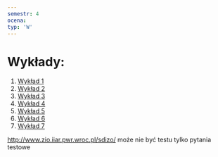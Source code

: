 ```yaml
---
semestr: 4
ocena: 
typ: 'W'
---
```


# Wykłady:
1. [Wykład 1](/Notatki/Semestr%204/Algorytmy%20i%20z%C5%82o%C5%BCono%C5%9B%C4%87%20obliczeniowa/Wyk%C5%82ady/Wyk%C5%82ad%201/Wyk%C5%82ad%201.md)
2. [Wykład 2](/Notatki/Semestr%204/Algorytmy%20i%20z%C5%82o%C5%BCono%C5%9B%C4%87%20obliczeniowa/Wyk%C5%82ady/Wyk%C5%82ad%202/Wyk%C5%82ad%202.md)
3. [Wykład 3](/Notatki/Semestr%204/Algorytmy%20i%20z%C5%82o%C5%BCono%C5%9B%C4%87%20obliczeniowa/Wyk%C5%82ady/Wyk%C5%82ad%203/Wyk%C5%82ad%203.md)
4. [Wykład 4](/Notatki/Semestr%204/Algorytmy%20i%20z%C5%82o%C5%BCono%C5%9B%C4%87%20obliczeniowa/Wyk%C5%82ady/Wyk%C5%82ad%204/Wyk%C5%82ad%204.md)
5. [Wykład 5](/Notatki/Semestr%204/Algorytmy%20i%20z%C5%82o%C5%BCono%C5%9B%C4%87%20obliczeniowa/Wyk%C5%82ady/Wyk%C5%82ad%205/Wyk%C5%82ad%205.md)
6. [Wykład 6](/Notatki/Semestr%204/Algorytmy%20i%20z%C5%82o%C5%BCono%C5%9B%C4%87%20obliczeniowa/Wyk%C5%82ady/Wyk%C5%82ad%206/Wyk%C5%82ad%206.md)
7. [Wykład 7](/Notatki/Semestr%204/Algorytmy%20i%20z%C5%82o%C5%BCono%C5%9B%C4%87%20obliczeniowa/Wyk%C5%82ady/Wyk%C5%82ad%207/Wyk%C5%82ad%207.md)



http://www.zio.iiar.pwr.wroc.pl/sdizo/
może nie być testu
tylko pytania testowe